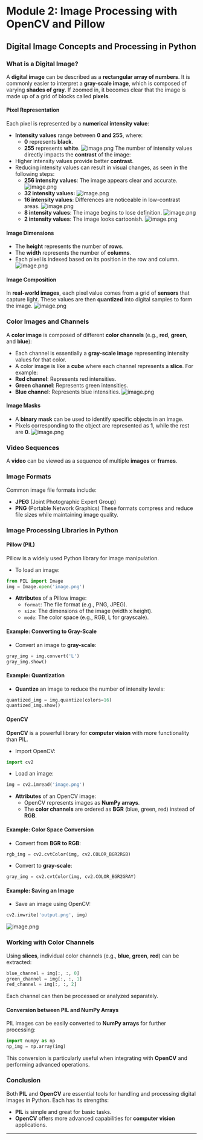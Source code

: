 

# Module 2: Image Processing with OpenCV and Pillow
## Digital Image Concepts and Processing in Python
### What is a Digital Image?
A **digital image** can be described as a **rectangular array of numbers**. It is commonly easier to interpret a **gray-scale image**, which is composed of varying **shades of gray**. If zoomed in, it becomes clear that the image is made up of a grid of blocks called **pixels**.
#### Pixel Representation
Each pixel is represented by a **numerical intensity value**:
- **Intensity values** range between **0 and 255**, where:
	- **0** represents **black**.
	- **255** represents **white**.
![image.png](https://prod-files-secure.s3.us-west-2.amazonaws.com/03e82b26-cccb-4906-bb56-adabcbdc0655/fa1bb4aa-313a-44c2-a7b3-7fa4a8432b08/image.png?X-Amz-Algorithm=AWS4-HMAC-SHA256&X-Amz-Content-Sha256=UNSIGNED-PAYLOAD&X-Amz-Credential=ASIAZI2LB466W7M4UO7M%2F20250202%2Fus-west-2%2Fs3%2Faws4_request&X-Amz-Date=20250202T061854Z&X-Amz-Expires=3600&X-Amz-Security-Token=IQoJb3JpZ2luX2VjEN7%2F%2F%2F%2F%2F%2F%2F%2F%2F%2FwEaCXVzLXdlc3QtMiJIMEYCIQC2dAfH8VBU0Dh%2FWwAhqlkaIfLrNuO0s%2Fm4P5NuaVJUuAIhAMHVIzCw8zFL9ITI35wF7ZfD7QFhkdz3e48aesGfOYT3KogECOf%2F%2F%2F%2F%2F%2F%2F%2F%2F%2FwEQABoMNjM3NDIzMTgzODA1IgxfeCL8RwHW3DyTO5Yq3APM3mH%2FOx3gXmXvj6kOvxfcF9Fsk2SaLSJKKOvyo4QPx8atZGvDwSQWZqBlWzyyhu%2BPmAuElPz5ZmxiNuNxKzAqL4SIBEteBB9KanBPVIO1CFoyJ848BGYtxrhfoiIfhDray%2FtEYEJv3gFALRoe8l9%2BExLxzqUmzwmu6MIzGhVzr7Dk6QicWBpZXf4YPmmmVxsoouWhBoBgkqrStyOgu17mGq%2BXY%2FwJoLtLlcPoVZdr2d93FzqH3D5aaF2mR%2FSWlwYzsex7vQqetOF%2FE7cbfBHF3ncuVJWZQstNBrvDw%2BxSjoGsA0ajptYzDul5lbmBATrATuAThm0xQLoi%2BJz8ErznyWahJkJu3%2BzLd8ZvqFVFI5WoDU0aCmxb9k7m7TUQiagIpA9xscXrHHjrzH7J9SJqget7PZzPkxxuyH7L85GQK9Q8qOdn3zNPEXJTBhV7I4b6nTzw2LoMYHsFCj4VrNixdVVnGbI13xVemTMaBNlNKalfyg5H%2Ft3m6VCXsbOnIp5fz4nLdkT64R%2FtHami8raPqsSClBcgtptHOhKGyRZkO%2FZtlNO73E%2B%2FuLtV8VOqeIF2mauZO0RQ%2FpIQFm7mMSGMmBOlfPHdsguyEZ613VgrzX%2FZoSTeBSKj7095nDD5m%2Fy8BjqkAVEP%2BRoIIvjaPWqGIznJKxTwBOeiAMg6wfu4Di%2BrSt%2FfVst2ssiIQs0ztQgJX%2Bp%2BB4cO9Uet5bpPTbwEOZTOWYAM7ZW6RTC4ycZJ24%2Bkb7P8dzai7%2FJtjARbL%2BrRiYtBxITNMdyFVChXetArqOGzm3%2BazWCt776L%2Fm4hel4vCpBvesAZCvgqP14DBnbcTyTbZugsI8Ukzi0Oqz53Y2VhPEZoKf7l&X-Amz-Signature=ab87d6a57cb25751b50371e0dc6a7cf5b3c2ef0d02f0f498a3e9e03a0f2fe2d5&X-Amz-SignedHeaders=host&x-id=GetObject)
The number of intensity values directly impacts the **contrast** of the image:
- Higher intensity values provide better **contrast**.
- Reducing intensity values can result in visual changes, as seen in the following steps:
	- **256 intensity values**: The image appears clear and accurate.
![image.png](https://prod-files-secure.s3.us-west-2.amazonaws.com/03e82b26-cccb-4906-bb56-adabcbdc0655/0de7dfb4-99dc-4b87-8932-5165b3c3b775/image.png?X-Amz-Algorithm=AWS4-HMAC-SHA256&X-Amz-Content-Sha256=UNSIGNED-PAYLOAD&X-Amz-Credential=ASIAZI2LB4662IVMKHQD%2F20250202%2Fus-west-2%2Fs3%2Faws4_request&X-Amz-Date=20250202T061854Z&X-Amz-Expires=3600&X-Amz-Security-Token=IQoJb3JpZ2luX2VjENz%2F%2F%2F%2F%2F%2F%2F%2F%2F%2FwEaCXVzLXdlc3QtMiJHMEUCIQDxlqKf%2FXt5O0sYTAD%2Fp7cylhbtVnuOfgRGnfmgzcTE3AIgW1kYJwt3sYdgVc03PeHWVYHQ2Nfg6Kgm%2Bu35LNyaQCsqiAQI5f%2F%2F%2F%2F%2F%2F%2F%2F%2F%2FARAAGgw2Mzc0MjMxODM4MDUiDF%2FpEjIqJEHXRoemSSrcA15VB6n8lW9lCLv74ycKRwYFpAhWmmxtdlvlW1CrjljNA8447cdiyVUcGNXAbjwb9tyRYF%2FV2hxRkykJb%2BJJmEfFABwBcf6d1BpeLxQ2qpvF3Igu2LkyaFPo9xFYkPnXvFVWOkPHt2PbcrzedIXeV%2BqUj9TmNGMb920XiFZxJxBPkAdsb2oUN8fP4aS7E%2F1N0bnwRn2bxK4zPpYP9OelccSGB2DL9WM2y%2B8zoGqGCaq%2BVHimK1ZPv9FS30%2FmeurKyPl9D6gLdxiOCvg%2FPcSp57EVA%2B9bUCHntxaA6GEelKsNnRnWjyNUC5N8nuHiPmDf72cx2lVagtgnqRaBQPyP1IBt5vvTlDJrZ%2BPWpsBUIXHgG347g2chI7b188ClsV6UEDm5E%2BjlHjJbvnqwICes%2Bl4ZtzMPEfSghqdv%2F2Y3dSme0conEh%2BMzcwljDVCZAJM%2F%2FeS7EDjJvzHM6qVa2bx9jIwJH8xiU0ZlM4QQhJ8VoiOrFdblfwzlPpR7VLR9t2%2F5ikROE5ED4PzZArbwgImnsc7Ih3Dn2WDAXpQvUhSKDdvWjymxtBZ%2BpWPp%2BfCjteEtoLH88BdK9EIXXmSBVwVCAnQeJzU3HvwVfAsTSL%2B044y1jPASV5WgUXQKW4wMKrh%2B7wGOqUBbXEdffQDmrLZk9fu%2FVhmHREGdJVggW2r4kJxXcspXZ9Jn2MTFZUwAeyQDpHedPsMoYKgH949kQc3PlfsF6XgfQRTllsNJty6KTlBwHjZQInWXMUN9X9DI10fFljZ3lG5N7U7y5KhNAB73uIwnhQJrz5wD1McJVJjTmRp5KWB7ic8LzE6kKzmUZW%2B4MbI8S6T5aaeDK2FACzHxPyA1Irj7SeuHf5C&X-Amz-Signature=bf36e04b6cbff1430b291249b52abb1111a65f9e3bee0b532f6d72edd4f9b64a&X-Amz-SignedHeaders=host&x-id=GetObject)
	- **32 intensity values:**
![image.png](https://prod-files-secure.s3.us-west-2.amazonaws.com/03e82b26-cccb-4906-bb56-adabcbdc0655/7eb81f08-b190-4c5a-ba2b-2a498a15b2c4/image.png?X-Amz-Algorithm=AWS4-HMAC-SHA256&X-Amz-Content-Sha256=UNSIGNED-PAYLOAD&X-Amz-Credential=ASIAZI2LB4662IVMKHQD%2F20250202%2Fus-west-2%2Fs3%2Faws4_request&X-Amz-Date=20250202T061854Z&X-Amz-Expires=3600&X-Amz-Security-Token=IQoJb3JpZ2luX2VjENz%2F%2F%2F%2F%2F%2F%2F%2F%2F%2FwEaCXVzLXdlc3QtMiJHMEUCIQDxlqKf%2FXt5O0sYTAD%2Fp7cylhbtVnuOfgRGnfmgzcTE3AIgW1kYJwt3sYdgVc03PeHWVYHQ2Nfg6Kgm%2Bu35LNyaQCsqiAQI5f%2F%2F%2F%2F%2F%2F%2F%2F%2F%2FARAAGgw2Mzc0MjMxODM4MDUiDF%2FpEjIqJEHXRoemSSrcA15VB6n8lW9lCLv74ycKRwYFpAhWmmxtdlvlW1CrjljNA8447cdiyVUcGNXAbjwb9tyRYF%2FV2hxRkykJb%2BJJmEfFABwBcf6d1BpeLxQ2qpvF3Igu2LkyaFPo9xFYkPnXvFVWOkPHt2PbcrzedIXeV%2BqUj9TmNGMb920XiFZxJxBPkAdsb2oUN8fP4aS7E%2F1N0bnwRn2bxK4zPpYP9OelccSGB2DL9WM2y%2B8zoGqGCaq%2BVHimK1ZPv9FS30%2FmeurKyPl9D6gLdxiOCvg%2FPcSp57EVA%2B9bUCHntxaA6GEelKsNnRnWjyNUC5N8nuHiPmDf72cx2lVagtgnqRaBQPyP1IBt5vvTlDJrZ%2BPWpsBUIXHgG347g2chI7b188ClsV6UEDm5E%2BjlHjJbvnqwICes%2Bl4ZtzMPEfSghqdv%2F2Y3dSme0conEh%2BMzcwljDVCZAJM%2F%2FeS7EDjJvzHM6qVa2bx9jIwJH8xiU0ZlM4QQhJ8VoiOrFdblfwzlPpR7VLR9t2%2F5ikROE5ED4PzZArbwgImnsc7Ih3Dn2WDAXpQvUhSKDdvWjymxtBZ%2BpWPp%2BfCjteEtoLH88BdK9EIXXmSBVwVCAnQeJzU3HvwVfAsTSL%2B044y1jPASV5WgUXQKW4wMKrh%2B7wGOqUBbXEdffQDmrLZk9fu%2FVhmHREGdJVggW2r4kJxXcspXZ9Jn2MTFZUwAeyQDpHedPsMoYKgH949kQc3PlfsF6XgfQRTllsNJty6KTlBwHjZQInWXMUN9X9DI10fFljZ3lG5N7U7y5KhNAB73uIwnhQJrz5wD1McJVJjTmRp5KWB7ic8LzE6kKzmUZW%2B4MbI8S6T5aaeDK2FACzHxPyA1Irj7SeuHf5C&X-Amz-Signature=ec9caa5a3375f1d85ba334968ff58b9915bbe46c788bb8015fe5f8da2268ce1f&X-Amz-SignedHeaders=host&x-id=GetObject)
	- **16 intensity values**: Differences are noticeable in low-contrast areas.
![image.png](https://prod-files-secure.s3.us-west-2.amazonaws.com/03e82b26-cccb-4906-bb56-adabcbdc0655/6bf56d44-9a14-4b7b-98c2-1f00b8630f0c/image.png?X-Amz-Algorithm=AWS4-HMAC-SHA256&X-Amz-Content-Sha256=UNSIGNED-PAYLOAD&X-Amz-Credential=ASIAZI2LB4662IVMKHQD%2F20250202%2Fus-west-2%2Fs3%2Faws4_request&X-Amz-Date=20250202T061854Z&X-Amz-Expires=3600&X-Amz-Security-Token=IQoJb3JpZ2luX2VjENz%2F%2F%2F%2F%2F%2F%2F%2F%2F%2FwEaCXVzLXdlc3QtMiJHMEUCIQDxlqKf%2FXt5O0sYTAD%2Fp7cylhbtVnuOfgRGnfmgzcTE3AIgW1kYJwt3sYdgVc03PeHWVYHQ2Nfg6Kgm%2Bu35LNyaQCsqiAQI5f%2F%2F%2F%2F%2F%2F%2F%2F%2F%2FARAAGgw2Mzc0MjMxODM4MDUiDF%2FpEjIqJEHXRoemSSrcA15VB6n8lW9lCLv74ycKRwYFpAhWmmxtdlvlW1CrjljNA8447cdiyVUcGNXAbjwb9tyRYF%2FV2hxRkykJb%2BJJmEfFABwBcf6d1BpeLxQ2qpvF3Igu2LkyaFPo9xFYkPnXvFVWOkPHt2PbcrzedIXeV%2BqUj9TmNGMb920XiFZxJxBPkAdsb2oUN8fP4aS7E%2F1N0bnwRn2bxK4zPpYP9OelccSGB2DL9WM2y%2B8zoGqGCaq%2BVHimK1ZPv9FS30%2FmeurKyPl9D6gLdxiOCvg%2FPcSp57EVA%2B9bUCHntxaA6GEelKsNnRnWjyNUC5N8nuHiPmDf72cx2lVagtgnqRaBQPyP1IBt5vvTlDJrZ%2BPWpsBUIXHgG347g2chI7b188ClsV6UEDm5E%2BjlHjJbvnqwICes%2Bl4ZtzMPEfSghqdv%2F2Y3dSme0conEh%2BMzcwljDVCZAJM%2F%2FeS7EDjJvzHM6qVa2bx9jIwJH8xiU0ZlM4QQhJ8VoiOrFdblfwzlPpR7VLR9t2%2F5ikROE5ED4PzZArbwgImnsc7Ih3Dn2WDAXpQvUhSKDdvWjymxtBZ%2BpWPp%2BfCjteEtoLH88BdK9EIXXmSBVwVCAnQeJzU3HvwVfAsTSL%2B044y1jPASV5WgUXQKW4wMKrh%2B7wGOqUBbXEdffQDmrLZk9fu%2FVhmHREGdJVggW2r4kJxXcspXZ9Jn2MTFZUwAeyQDpHedPsMoYKgH949kQc3PlfsF6XgfQRTllsNJty6KTlBwHjZQInWXMUN9X9DI10fFljZ3lG5N7U7y5KhNAB73uIwnhQJrz5wD1McJVJjTmRp5KWB7ic8LzE6kKzmUZW%2B4MbI8S6T5aaeDK2FACzHxPyA1Irj7SeuHf5C&X-Amz-Signature=1443eee07372ef65bdaf199fbf8e91cb672c484e8abbb68783055fec216ceb85&X-Amz-SignedHeaders=host&x-id=GetObject)
	- **8 intensity values**: The image begins to lose definition.
![image.png](https://prod-files-secure.s3.us-west-2.amazonaws.com/03e82b26-cccb-4906-bb56-adabcbdc0655/cca05878-ca1a-43e0-8bec-1d146756f9ae/image.png?X-Amz-Algorithm=AWS4-HMAC-SHA256&X-Amz-Content-Sha256=UNSIGNED-PAYLOAD&X-Amz-Credential=ASIAZI2LB4662IVMKHQD%2F20250202%2Fus-west-2%2Fs3%2Faws4_request&X-Amz-Date=20250202T061854Z&X-Amz-Expires=3600&X-Amz-Security-Token=IQoJb3JpZ2luX2VjENz%2F%2F%2F%2F%2F%2F%2F%2F%2F%2FwEaCXVzLXdlc3QtMiJHMEUCIQDxlqKf%2FXt5O0sYTAD%2Fp7cylhbtVnuOfgRGnfmgzcTE3AIgW1kYJwt3sYdgVc03PeHWVYHQ2Nfg6Kgm%2Bu35LNyaQCsqiAQI5f%2F%2F%2F%2F%2F%2F%2F%2F%2F%2FARAAGgw2Mzc0MjMxODM4MDUiDF%2FpEjIqJEHXRoemSSrcA15VB6n8lW9lCLv74ycKRwYFpAhWmmxtdlvlW1CrjljNA8447cdiyVUcGNXAbjwb9tyRYF%2FV2hxRkykJb%2BJJmEfFABwBcf6d1BpeLxQ2qpvF3Igu2LkyaFPo9xFYkPnXvFVWOkPHt2PbcrzedIXeV%2BqUj9TmNGMb920XiFZxJxBPkAdsb2oUN8fP4aS7E%2F1N0bnwRn2bxK4zPpYP9OelccSGB2DL9WM2y%2B8zoGqGCaq%2BVHimK1ZPv9FS30%2FmeurKyPl9D6gLdxiOCvg%2FPcSp57EVA%2B9bUCHntxaA6GEelKsNnRnWjyNUC5N8nuHiPmDf72cx2lVagtgnqRaBQPyP1IBt5vvTlDJrZ%2BPWpsBUIXHgG347g2chI7b188ClsV6UEDm5E%2BjlHjJbvnqwICes%2Bl4ZtzMPEfSghqdv%2F2Y3dSme0conEh%2BMzcwljDVCZAJM%2F%2FeS7EDjJvzHM6qVa2bx9jIwJH8xiU0ZlM4QQhJ8VoiOrFdblfwzlPpR7VLR9t2%2F5ikROE5ED4PzZArbwgImnsc7Ih3Dn2WDAXpQvUhSKDdvWjymxtBZ%2BpWPp%2BfCjteEtoLH88BdK9EIXXmSBVwVCAnQeJzU3HvwVfAsTSL%2B044y1jPASV5WgUXQKW4wMKrh%2B7wGOqUBbXEdffQDmrLZk9fu%2FVhmHREGdJVggW2r4kJxXcspXZ9Jn2MTFZUwAeyQDpHedPsMoYKgH949kQc3PlfsF6XgfQRTllsNJty6KTlBwHjZQInWXMUN9X9DI10fFljZ3lG5N7U7y5KhNAB73uIwnhQJrz5wD1McJVJjTmRp5KWB7ic8LzE6kKzmUZW%2B4MbI8S6T5aaeDK2FACzHxPyA1Irj7SeuHf5C&X-Amz-Signature=e5da2076faec2beffd418075b333977225ef20db70ee057e9e0a5d801a61837f&X-Amz-SignedHeaders=host&x-id=GetObject)
	- **2 intensity values**: The image looks cartoonish.
![image.png](https://prod-files-secure.s3.us-west-2.amazonaws.com/03e82b26-cccb-4906-bb56-adabcbdc0655/12da64d7-6b97-44e0-bc2c-52b9c47ce212/image.png?X-Amz-Algorithm=AWS4-HMAC-SHA256&X-Amz-Content-Sha256=UNSIGNED-PAYLOAD&X-Amz-Credential=ASIAZI2LB4662IVMKHQD%2F20250202%2Fus-west-2%2Fs3%2Faws4_request&X-Amz-Date=20250202T061854Z&X-Amz-Expires=3600&X-Amz-Security-Token=IQoJb3JpZ2luX2VjENz%2F%2F%2F%2F%2F%2F%2F%2F%2F%2FwEaCXVzLXdlc3QtMiJHMEUCIQDxlqKf%2FXt5O0sYTAD%2Fp7cylhbtVnuOfgRGnfmgzcTE3AIgW1kYJwt3sYdgVc03PeHWVYHQ2Nfg6Kgm%2Bu35LNyaQCsqiAQI5f%2F%2F%2F%2F%2F%2F%2F%2F%2F%2FARAAGgw2Mzc0MjMxODM4MDUiDF%2FpEjIqJEHXRoemSSrcA15VB6n8lW9lCLv74ycKRwYFpAhWmmxtdlvlW1CrjljNA8447cdiyVUcGNXAbjwb9tyRYF%2FV2hxRkykJb%2BJJmEfFABwBcf6d1BpeLxQ2qpvF3Igu2LkyaFPo9xFYkPnXvFVWOkPHt2PbcrzedIXeV%2BqUj9TmNGMb920XiFZxJxBPkAdsb2oUN8fP4aS7E%2F1N0bnwRn2bxK4zPpYP9OelccSGB2DL9WM2y%2B8zoGqGCaq%2BVHimK1ZPv9FS30%2FmeurKyPl9D6gLdxiOCvg%2FPcSp57EVA%2B9bUCHntxaA6GEelKsNnRnWjyNUC5N8nuHiPmDf72cx2lVagtgnqRaBQPyP1IBt5vvTlDJrZ%2BPWpsBUIXHgG347g2chI7b188ClsV6UEDm5E%2BjlHjJbvnqwICes%2Bl4ZtzMPEfSghqdv%2F2Y3dSme0conEh%2BMzcwljDVCZAJM%2F%2FeS7EDjJvzHM6qVa2bx9jIwJH8xiU0ZlM4QQhJ8VoiOrFdblfwzlPpR7VLR9t2%2F5ikROE5ED4PzZArbwgImnsc7Ih3Dn2WDAXpQvUhSKDdvWjymxtBZ%2BpWPp%2BfCjteEtoLH88BdK9EIXXmSBVwVCAnQeJzU3HvwVfAsTSL%2B044y1jPASV5WgUXQKW4wMKrh%2B7wGOqUBbXEdffQDmrLZk9fu%2FVhmHREGdJVggW2r4kJxXcspXZ9Jn2MTFZUwAeyQDpHedPsMoYKgH949kQc3PlfsF6XgfQRTllsNJty6KTlBwHjZQInWXMUN9X9DI10fFljZ3lG5N7U7y5KhNAB73uIwnhQJrz5wD1McJVJjTmRp5KWB7ic8LzE6kKzmUZW%2B4MbI8S6T5aaeDK2FACzHxPyA1Irj7SeuHf5C&X-Amz-Signature=95371d0f557ed428724b6951eb52fa4711c40b67df5372e1fe78d83fe5cc213f&X-Amz-SignedHeaders=host&x-id=GetObject)
#### Image Dimensions
- The **height** represents the number of **rows**.
- The **width** represents the number of **columns**.
- Each pixel is indexed based on its position in the row and column.
![image.png](https://prod-files-secure.s3.us-west-2.amazonaws.com/03e82b26-cccb-4906-bb56-adabcbdc0655/ff056335-e79e-4491-b508-30cd45b6c194/image.png?X-Amz-Algorithm=AWS4-HMAC-SHA256&X-Amz-Content-Sha256=UNSIGNED-PAYLOAD&X-Amz-Credential=ASIAZI2LB466W7M4UO7M%2F20250202%2Fus-west-2%2Fs3%2Faws4_request&X-Amz-Date=20250202T061854Z&X-Amz-Expires=3600&X-Amz-Security-Token=IQoJb3JpZ2luX2VjEN7%2F%2F%2F%2F%2F%2F%2F%2F%2F%2FwEaCXVzLXdlc3QtMiJIMEYCIQC2dAfH8VBU0Dh%2FWwAhqlkaIfLrNuO0s%2Fm4P5NuaVJUuAIhAMHVIzCw8zFL9ITI35wF7ZfD7QFhkdz3e48aesGfOYT3KogECOf%2F%2F%2F%2F%2F%2F%2F%2F%2F%2FwEQABoMNjM3NDIzMTgzODA1IgxfeCL8RwHW3DyTO5Yq3APM3mH%2FOx3gXmXvj6kOvxfcF9Fsk2SaLSJKKOvyo4QPx8atZGvDwSQWZqBlWzyyhu%2BPmAuElPz5ZmxiNuNxKzAqL4SIBEteBB9KanBPVIO1CFoyJ848BGYtxrhfoiIfhDray%2FtEYEJv3gFALRoe8l9%2BExLxzqUmzwmu6MIzGhVzr7Dk6QicWBpZXf4YPmmmVxsoouWhBoBgkqrStyOgu17mGq%2BXY%2FwJoLtLlcPoVZdr2d93FzqH3D5aaF2mR%2FSWlwYzsex7vQqetOF%2FE7cbfBHF3ncuVJWZQstNBrvDw%2BxSjoGsA0ajptYzDul5lbmBATrATuAThm0xQLoi%2BJz8ErznyWahJkJu3%2BzLd8ZvqFVFI5WoDU0aCmxb9k7m7TUQiagIpA9xscXrHHjrzH7J9SJqget7PZzPkxxuyH7L85GQK9Q8qOdn3zNPEXJTBhV7I4b6nTzw2LoMYHsFCj4VrNixdVVnGbI13xVemTMaBNlNKalfyg5H%2Ft3m6VCXsbOnIp5fz4nLdkT64R%2FtHami8raPqsSClBcgtptHOhKGyRZkO%2FZtlNO73E%2B%2FuLtV8VOqeIF2mauZO0RQ%2FpIQFm7mMSGMmBOlfPHdsguyEZ613VgrzX%2FZoSTeBSKj7095nDD5m%2Fy8BjqkAVEP%2BRoIIvjaPWqGIznJKxTwBOeiAMg6wfu4Di%2BrSt%2FfVst2ssiIQs0ztQgJX%2Bp%2BB4cO9Uet5bpPTbwEOZTOWYAM7ZW6RTC4ycZJ24%2Bkb7P8dzai7%2FJtjARbL%2BrRiYtBxITNMdyFVChXetArqOGzm3%2BazWCt776L%2Fm4hel4vCpBvesAZCvgqP14DBnbcTyTbZugsI8Ukzi0Oqz53Y2VhPEZoKf7l&X-Amz-Signature=7831a816fd48f07fb791bcbf22679101ac4013094340837c7fb39f9c7beaa56b&X-Amz-SignedHeaders=host&x-id=GetObject)
#### Image Composition
In **real-world images**, each pixel value comes from a grid of **sensors** that capture light. These values are then **quantized** into digital samples to form the image.
![image.png](https://prod-files-secure.s3.us-west-2.amazonaws.com/03e82b26-cccb-4906-bb56-adabcbdc0655/0c721ea0-409b-4d32-b630-a00d6f170d18/image.png?X-Amz-Algorithm=AWS4-HMAC-SHA256&X-Amz-Content-Sha256=UNSIGNED-PAYLOAD&X-Amz-Credential=ASIAZI2LB466W7M4UO7M%2F20250202%2Fus-west-2%2Fs3%2Faws4_request&X-Amz-Date=20250202T061854Z&X-Amz-Expires=3600&X-Amz-Security-Token=IQoJb3JpZ2luX2VjEN7%2F%2F%2F%2F%2F%2F%2F%2F%2F%2FwEaCXVzLXdlc3QtMiJIMEYCIQC2dAfH8VBU0Dh%2FWwAhqlkaIfLrNuO0s%2Fm4P5NuaVJUuAIhAMHVIzCw8zFL9ITI35wF7ZfD7QFhkdz3e48aesGfOYT3KogECOf%2F%2F%2F%2F%2F%2F%2F%2F%2F%2FwEQABoMNjM3NDIzMTgzODA1IgxfeCL8RwHW3DyTO5Yq3APM3mH%2FOx3gXmXvj6kOvxfcF9Fsk2SaLSJKKOvyo4QPx8atZGvDwSQWZqBlWzyyhu%2BPmAuElPz5ZmxiNuNxKzAqL4SIBEteBB9KanBPVIO1CFoyJ848BGYtxrhfoiIfhDray%2FtEYEJv3gFALRoe8l9%2BExLxzqUmzwmu6MIzGhVzr7Dk6QicWBpZXf4YPmmmVxsoouWhBoBgkqrStyOgu17mGq%2BXY%2FwJoLtLlcPoVZdr2d93FzqH3D5aaF2mR%2FSWlwYzsex7vQqetOF%2FE7cbfBHF3ncuVJWZQstNBrvDw%2BxSjoGsA0ajptYzDul5lbmBATrATuAThm0xQLoi%2BJz8ErznyWahJkJu3%2BzLd8ZvqFVFI5WoDU0aCmxb9k7m7TUQiagIpA9xscXrHHjrzH7J9SJqget7PZzPkxxuyH7L85GQK9Q8qOdn3zNPEXJTBhV7I4b6nTzw2LoMYHsFCj4VrNixdVVnGbI13xVemTMaBNlNKalfyg5H%2Ft3m6VCXsbOnIp5fz4nLdkT64R%2FtHami8raPqsSClBcgtptHOhKGyRZkO%2FZtlNO73E%2B%2FuLtV8VOqeIF2mauZO0RQ%2FpIQFm7mMSGMmBOlfPHdsguyEZ613VgrzX%2FZoSTeBSKj7095nDD5m%2Fy8BjqkAVEP%2BRoIIvjaPWqGIznJKxTwBOeiAMg6wfu4Di%2BrSt%2FfVst2ssiIQs0ztQgJX%2Bp%2BB4cO9Uet5bpPTbwEOZTOWYAM7ZW6RTC4ycZJ24%2Bkb7P8dzai7%2FJtjARbL%2BrRiYtBxITNMdyFVChXetArqOGzm3%2BazWCt776L%2Fm4hel4vCpBvesAZCvgqP14DBnbcTyTbZugsI8Ukzi0Oqz53Y2VhPEZoKf7l&X-Amz-Signature=214e793f21ba4e61a9aac4cb4408e8027efbfd6d594487012451a23060fa2de4&X-Amz-SignedHeaders=host&x-id=GetObject)
### Color Images and Channels
A **color image** is composed of different **color channels** (e.g., **red**, **green**, and **blue**):
- Each channel is essentially a **gray-scale image** representing intensity values for that color.
- A color image is like a **cube** where each channel represents a **slice**.
For example:
- **Red channel**: Represents red intensities.
- **Green channel**: Represents green intensities.
- **Blue channel**: Represents blue intensities.
![image.png](https://prod-files-secure.s3.us-west-2.amazonaws.com/03e82b26-cccb-4906-bb56-adabcbdc0655/c0cc17c9-842f-413f-82e8-f3f44278cf74/image.png?X-Amz-Algorithm=AWS4-HMAC-SHA256&X-Amz-Content-Sha256=UNSIGNED-PAYLOAD&X-Amz-Credential=ASIAZI2LB466W7M4UO7M%2F20250202%2Fus-west-2%2Fs3%2Faws4_request&X-Amz-Date=20250202T061854Z&X-Amz-Expires=3600&X-Amz-Security-Token=IQoJb3JpZ2luX2VjEN7%2F%2F%2F%2F%2F%2F%2F%2F%2F%2FwEaCXVzLXdlc3QtMiJIMEYCIQC2dAfH8VBU0Dh%2FWwAhqlkaIfLrNuO0s%2Fm4P5NuaVJUuAIhAMHVIzCw8zFL9ITI35wF7ZfD7QFhkdz3e48aesGfOYT3KogECOf%2F%2F%2F%2F%2F%2F%2F%2F%2F%2FwEQABoMNjM3NDIzMTgzODA1IgxfeCL8RwHW3DyTO5Yq3APM3mH%2FOx3gXmXvj6kOvxfcF9Fsk2SaLSJKKOvyo4QPx8atZGvDwSQWZqBlWzyyhu%2BPmAuElPz5ZmxiNuNxKzAqL4SIBEteBB9KanBPVIO1CFoyJ848BGYtxrhfoiIfhDray%2FtEYEJv3gFALRoe8l9%2BExLxzqUmzwmu6MIzGhVzr7Dk6QicWBpZXf4YPmmmVxsoouWhBoBgkqrStyOgu17mGq%2BXY%2FwJoLtLlcPoVZdr2d93FzqH3D5aaF2mR%2FSWlwYzsex7vQqetOF%2FE7cbfBHF3ncuVJWZQstNBrvDw%2BxSjoGsA0ajptYzDul5lbmBATrATuAThm0xQLoi%2BJz8ErznyWahJkJu3%2BzLd8ZvqFVFI5WoDU0aCmxb9k7m7TUQiagIpA9xscXrHHjrzH7J9SJqget7PZzPkxxuyH7L85GQK9Q8qOdn3zNPEXJTBhV7I4b6nTzw2LoMYHsFCj4VrNixdVVnGbI13xVemTMaBNlNKalfyg5H%2Ft3m6VCXsbOnIp5fz4nLdkT64R%2FtHami8raPqsSClBcgtptHOhKGyRZkO%2FZtlNO73E%2B%2FuLtV8VOqeIF2mauZO0RQ%2FpIQFm7mMSGMmBOlfPHdsguyEZ613VgrzX%2FZoSTeBSKj7095nDD5m%2Fy8BjqkAVEP%2BRoIIvjaPWqGIznJKxTwBOeiAMg6wfu4Di%2BrSt%2FfVst2ssiIQs0ztQgJX%2Bp%2BB4cO9Uet5bpPTbwEOZTOWYAM7ZW6RTC4ycZJ24%2Bkb7P8dzai7%2FJtjARbL%2BrRiYtBxITNMdyFVChXetArqOGzm3%2BazWCt776L%2Fm4hel4vCpBvesAZCvgqP14DBnbcTyTbZugsI8Ukzi0Oqz53Y2VhPEZoKf7l&X-Amz-Signature=ef4d56e79a65c8c54b2868d7a25281df73fa505ed4da51cd0c4d3e60a4b06083&X-Amz-SignedHeaders=host&x-id=GetObject)
#### Image Masks
- A **binary mask** can be used to identify specific objects in an image.
- Pixels corresponding to the object are represented as **1**, while the rest are **0**.
![image.png](https://prod-files-secure.s3.us-west-2.amazonaws.com/03e82b26-cccb-4906-bb56-adabcbdc0655/667eab4d-d19d-4618-81d0-663b6beb002c/image.png?X-Amz-Algorithm=AWS4-HMAC-SHA256&X-Amz-Content-Sha256=UNSIGNED-PAYLOAD&X-Amz-Credential=ASIAZI2LB466W7M4UO7M%2F20250202%2Fus-west-2%2Fs3%2Faws4_request&X-Amz-Date=20250202T061854Z&X-Amz-Expires=3600&X-Amz-Security-Token=IQoJb3JpZ2luX2VjEN7%2F%2F%2F%2F%2F%2F%2F%2F%2F%2FwEaCXVzLXdlc3QtMiJIMEYCIQC2dAfH8VBU0Dh%2FWwAhqlkaIfLrNuO0s%2Fm4P5NuaVJUuAIhAMHVIzCw8zFL9ITI35wF7ZfD7QFhkdz3e48aesGfOYT3KogECOf%2F%2F%2F%2F%2F%2F%2F%2F%2F%2FwEQABoMNjM3NDIzMTgzODA1IgxfeCL8RwHW3DyTO5Yq3APM3mH%2FOx3gXmXvj6kOvxfcF9Fsk2SaLSJKKOvyo4QPx8atZGvDwSQWZqBlWzyyhu%2BPmAuElPz5ZmxiNuNxKzAqL4SIBEteBB9KanBPVIO1CFoyJ848BGYtxrhfoiIfhDray%2FtEYEJv3gFALRoe8l9%2BExLxzqUmzwmu6MIzGhVzr7Dk6QicWBpZXf4YPmmmVxsoouWhBoBgkqrStyOgu17mGq%2BXY%2FwJoLtLlcPoVZdr2d93FzqH3D5aaF2mR%2FSWlwYzsex7vQqetOF%2FE7cbfBHF3ncuVJWZQstNBrvDw%2BxSjoGsA0ajptYzDul5lbmBATrATuAThm0xQLoi%2BJz8ErznyWahJkJu3%2BzLd8ZvqFVFI5WoDU0aCmxb9k7m7TUQiagIpA9xscXrHHjrzH7J9SJqget7PZzPkxxuyH7L85GQK9Q8qOdn3zNPEXJTBhV7I4b6nTzw2LoMYHsFCj4VrNixdVVnGbI13xVemTMaBNlNKalfyg5H%2Ft3m6VCXsbOnIp5fz4nLdkT64R%2FtHami8raPqsSClBcgtptHOhKGyRZkO%2FZtlNO73E%2B%2FuLtV8VOqeIF2mauZO0RQ%2FpIQFm7mMSGMmBOlfPHdsguyEZ613VgrzX%2FZoSTeBSKj7095nDD5m%2Fy8BjqkAVEP%2BRoIIvjaPWqGIznJKxTwBOeiAMg6wfu4Di%2BrSt%2FfVst2ssiIQs0ztQgJX%2Bp%2BB4cO9Uet5bpPTbwEOZTOWYAM7ZW6RTC4ycZJ24%2Bkb7P8dzai7%2FJtjARbL%2BrRiYtBxITNMdyFVChXetArqOGzm3%2BazWCt776L%2Fm4hel4vCpBvesAZCvgqP14DBnbcTyTbZugsI8Ukzi0Oqz53Y2VhPEZoKf7l&X-Amz-Signature=78986d8fe1b97e6aa9ac50212a113d032aef9d1efeb26569900453f93f96c977&X-Amz-SignedHeaders=host&x-id=GetObject)
### Video Sequences
A **video** can be viewed as a sequence of multiple **images** or **frames**.
### Image Formats
Common image file formats include:
- **JPEG** (Joint Photographic Expert Group)
- **PNG** (Portable Network Graphics)
These formats compress and reduce file sizes while maintaining image quality.
### Image Processing Libraries in Python
#### Pillow (PIL)
Pillow is a widely used Python library for image manipulation.
- To load an image:
```python
from PIL import Image
img = Image.open('image.png')
```
- **Attributes** of a Pillow image:
	- `format`: The file format (e.g., PNG, JPEG).
	- `size`: The dimensions of the image (width x height).
	- `mode`: The color space (e.g., RGB, L for grayscale).
#### Example: Converting to Gray-Scale
- Convert an image to **gray-scale**:
```python
gray_img = img.convert('L')
gray_img.show()
```
#### Example: Quantization
- **Quantize** an image to reduce the number of intensity levels:
```python
quantized_img = img.quantize(colors=16)
quantized_img.show()
```
#### OpenCV
**OpenCV** is a powerful library for **computer vision** with more functionality than PIL.
- Import OpenCV:
```python
import cv2
```
- Load an image:
```python
img = cv2.imread('image.png')
```
- **Attributes** of an OpenCV image:
	- OpenCV represents images as **NumPy arrays**.
	- The **color channels** are ordered as **BGR** (blue, green, red) instead of **RGB**.
#### Example: Color Space Conversion
- Convert from **BGR to RGB**:
```python
rgb_img = cv2.cvtColor(img, cv2.COLOR_BGR2RGB)
```
- Convert to **gray-scale**:
```python
gray_img = cv2.cvtColor(img, cv2.COLOR_BGR2GRAY)
```
#### Example: Saving an Image
- Save an image using OpenCV:
```python
cv2.imwrite('output.png', img)
```
![image.png](https://prod-files-secure.s3.us-west-2.amazonaws.com/03e82b26-cccb-4906-bb56-adabcbdc0655/25fcc977-54ea-484c-997e-9b6bd016f347/image.png?X-Amz-Algorithm=AWS4-HMAC-SHA256&X-Amz-Content-Sha256=UNSIGNED-PAYLOAD&X-Amz-Credential=ASIAZI2LB466W7M4UO7M%2F20250202%2Fus-west-2%2Fs3%2Faws4_request&X-Amz-Date=20250202T061854Z&X-Amz-Expires=3600&X-Amz-Security-Token=IQoJb3JpZ2luX2VjEN7%2F%2F%2F%2F%2F%2F%2F%2F%2F%2FwEaCXVzLXdlc3QtMiJIMEYCIQC2dAfH8VBU0Dh%2FWwAhqlkaIfLrNuO0s%2Fm4P5NuaVJUuAIhAMHVIzCw8zFL9ITI35wF7ZfD7QFhkdz3e48aesGfOYT3KogECOf%2F%2F%2F%2F%2F%2F%2F%2F%2F%2FwEQABoMNjM3NDIzMTgzODA1IgxfeCL8RwHW3DyTO5Yq3APM3mH%2FOx3gXmXvj6kOvxfcF9Fsk2SaLSJKKOvyo4QPx8atZGvDwSQWZqBlWzyyhu%2BPmAuElPz5ZmxiNuNxKzAqL4SIBEteBB9KanBPVIO1CFoyJ848BGYtxrhfoiIfhDray%2FtEYEJv3gFALRoe8l9%2BExLxzqUmzwmu6MIzGhVzr7Dk6QicWBpZXf4YPmmmVxsoouWhBoBgkqrStyOgu17mGq%2BXY%2FwJoLtLlcPoVZdr2d93FzqH3D5aaF2mR%2FSWlwYzsex7vQqetOF%2FE7cbfBHF3ncuVJWZQstNBrvDw%2BxSjoGsA0ajptYzDul5lbmBATrATuAThm0xQLoi%2BJz8ErznyWahJkJu3%2BzLd8ZvqFVFI5WoDU0aCmxb9k7m7TUQiagIpA9xscXrHHjrzH7J9SJqget7PZzPkxxuyH7L85GQK9Q8qOdn3zNPEXJTBhV7I4b6nTzw2LoMYHsFCj4VrNixdVVnGbI13xVemTMaBNlNKalfyg5H%2Ft3m6VCXsbOnIp5fz4nLdkT64R%2FtHami8raPqsSClBcgtptHOhKGyRZkO%2FZtlNO73E%2B%2FuLtV8VOqeIF2mauZO0RQ%2FpIQFm7mMSGMmBOlfPHdsguyEZ613VgrzX%2FZoSTeBSKj7095nDD5m%2Fy8BjqkAVEP%2BRoIIvjaPWqGIznJKxTwBOeiAMg6wfu4Di%2BrSt%2FfVst2ssiIQs0ztQgJX%2Bp%2BB4cO9Uet5bpPTbwEOZTOWYAM7ZW6RTC4ycZJ24%2Bkb7P8dzai7%2FJtjARbL%2BrRiYtBxITNMdyFVChXetArqOGzm3%2BazWCt776L%2Fm4hel4vCpBvesAZCvgqP14DBnbcTyTbZugsI8Ukzi0Oqz53Y2VhPEZoKf7l&X-Amz-Signature=26915063fd89ed241a7a218f0d14380271039af0119ccb09c158afe8101098db&X-Amz-SignedHeaders=host&x-id=GetObject)
### Working with Color Channels
Using **slices**, individual color channels (e.g., **blue**, **green**, **red**) can be extracted:
```python
blue_channel = img[:, :, 0]
green_channel = img[:, :, 1]
red_channel = img[:, :, 2]
```
Each channel can then be processed or analyzed separately.
#### Conversion between PIL and NumPy Arrays
PIL images can be easily converted to **NumPy arrays** for further processing:
```python
import numpy as np
np_img = np.array(img)
```
This conversion is particularly useful when integrating with **OpenCV** and performing advanced operations.
### Conclusion
Both **PIL** and **OpenCV** are essential tools for handling and processing digital images in Python. Each has its strengths:
- **PIL** is simple and great for basic tasks.
- **OpenCV** offers more advanced capabilities for **computer vision** applications.
___


